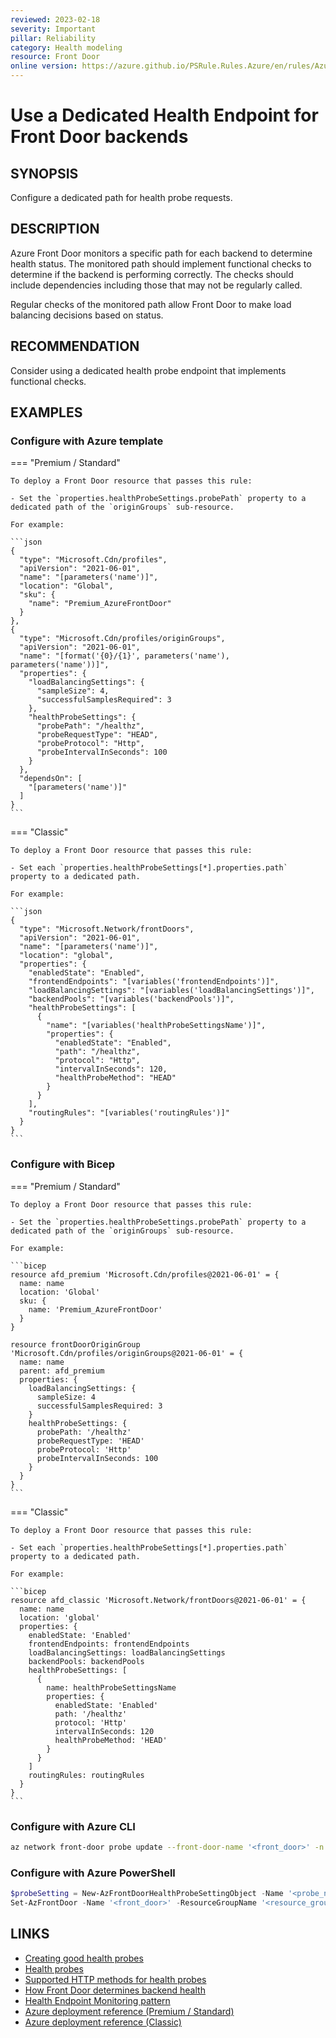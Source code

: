 ```yaml
---
reviewed: 2023-02-18
severity: Important
pillar: Reliability
category: Health modeling
resource: Front Door
online version: https://azure.github.io/PSRule.Rules.Azure/en/rules/Azure.FrontDoor.ProbePath/
---
```


# Use a Dedicated Health Endpoint for Front Door backends

## SYNOPSIS

Configure a dedicated path for health probe requests.

## DESCRIPTION

Azure Front Door monitors a specific path for each backend to determine health status.
The monitored path should implement functional checks to determine if the backend is performing correctly.
The checks should include dependencies including those that may not be regularly called.

Regular checks of the monitored path allow Front Door to make load balancing decisions based on status.

## RECOMMENDATION

Consider using a dedicated health probe endpoint that implements functional checks.

## EXAMPLES

### Configure with Azure template

=== "Premium / Standard"

    To deploy a Front Door resource that passes this rule:

    - Set the `properties.healthProbeSettings.probePath` property to a dedicated path of the `originGroups` sub-resource.

    For example:

    ```json
    {
      "type": "Microsoft.Cdn/profiles",
      "apiVersion": "2021-06-01",
      "name": "[parameters('name')]",
      "location": "Global",
      "sku": {
        "name": "Premium_AzureFrontDoor"
      }
    },
    {
      "type": "Microsoft.Cdn/profiles/originGroups",
      "apiVersion": "2021-06-01",
      "name": "[format('{0}/{1}', parameters('name'), parameters('name'))]",
      "properties": {
        "loadBalancingSettings": {
          "sampleSize": 4,
          "successfulSamplesRequired": 3
        },
        "healthProbeSettings": {
          "probePath": "/healthz",
          "probeRequestType": "HEAD",
          "probeProtocol": "Http",
          "probeIntervalInSeconds": 100
        }
      },
      "dependsOn": [
        "[parameters('name')]"
      ]
    }
    ```

=== "Classic"

    To deploy a Front Door resource that passes this rule:

    - Set each `properties.healthProbeSettings[*].properties.path` property to a dedicated path.

    For example:

    ```json
    {
      "type": "Microsoft.Network/frontDoors",
      "apiVersion": "2021-06-01",
      "name": "[parameters('name')]",
      "location": "global",
      "properties": {
        "enabledState": "Enabled",
        "frontendEndpoints": "[variables('frontendEndpoints')]",
        "loadBalancingSettings": "[variables('loadBalancingSettings')]",
        "backendPools": "[variables('backendPools')]",
        "healthProbeSettings": [
          {
            "name": "[variables('healthProbeSettingsName')]",
            "properties": {
              "enabledState": "Enabled",
              "path": "/healthz",
              "protocol": "Http",
              "intervalInSeconds": 120,
              "healthProbeMethod": "HEAD"
            }
          }
        ],
        "routingRules": "[variables('routingRules')]"
      }
    }
    ```

### Configure with Bicep

=== "Premium / Standard"

    To deploy a Front Door resource that passes this rule:

    - Set the `properties.healthProbeSettings.probePath` property to a dedicated path of the `originGroups` sub-resource.

    For example:

    ```bicep
    resource afd_premium 'Microsoft.Cdn/profiles@2021-06-01' = {
      name: name
      location: 'Global'
      sku: {
        name: 'Premium_AzureFrontDoor'
      }
    }

    resource frontDoorOriginGroup 'Microsoft.Cdn/profiles/originGroups@2021-06-01' = {
      name: name
      parent: afd_premium
      properties: {
        loadBalancingSettings: {
          sampleSize: 4
          successfulSamplesRequired: 3
        }
        healthProbeSettings: {
          probePath: '/healthz'
          probeRequestType: 'HEAD'
          probeProtocol: 'Http'
          probeIntervalInSeconds: 100
        }
      }
    }
    ```

=== "Classic"

    To deploy a Front Door resource that passes this rule:

    - Set each `properties.healthProbeSettings[*].properties.path` property to a dedicated path.

    For example:

    ```bicep
    resource afd_classic 'Microsoft.Network/frontDoors@2021-06-01' = {
      name: name
      location: 'global'
      properties: {
        enabledState: 'Enabled'
        frontendEndpoints: frontendEndpoints
        loadBalancingSettings: loadBalancingSettings
        backendPools: backendPools
        healthProbeSettings: [
          {
            name: healthProbeSettingsName
            properties: {
              enabledState: 'Enabled'
              path: '/healthz'
              protocol: 'Http'
              intervalInSeconds: 120
              healthProbeMethod: 'HEAD'
            }
          }
        ]
        routingRules: routingRules
      }
    }
    ```

### Configure with Azure CLI

```bash
az network front-door probe update --front-door-name '<front_door>' -n '<probe_name>' -g '<resource_group>' --path '/healthz'
```

### Configure with Azure PowerShell

```powershell
$probeSetting = New-AzFrontDoorHealthProbeSettingObject -Name '<probe_name>' -Path '/healthz'
Set-AzFrontDoor -Name '<front_door>' -ResourceGroupName '<resource_group>' -HealthProbeSetting $probeSetting
```

## LINKS

- [Creating good health probes](https://learn.microsoft.com/azure/architecture/framework/resiliency/monitor-model#create-good-health-probes)
- [Health probes](https://learn.microsoft.com/azure/frontdoor/front-door-health-probes)
- [Supported HTTP methods for health probes](https://learn.microsoft.com/azure/frontdoor/health-probes#supported-http-methods-for-health-probes)
- [How Front Door determines backend health](https://learn.microsoft.com/azure/frontdoor/health-probes#how-front-door-determines-backend-health)
- [Health Endpoint Monitoring pattern](https://learn.microsoft.com/azure/architecture/patterns/health-endpoint-monitoring)
- [Azure deployment reference (Premium / Standard)](https://learn.microsoft.com/azure/templates/microsoft.cdn/profiles/origingroups)
- [Azure deployment reference (Classic)](https://learn.microsoft.com/azure/templates/microsoft.network/frontdoors#HealthProbeSettingsProperties)
